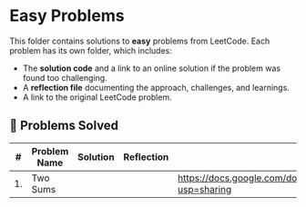 # Easy Problems

This folder contains solutions to **easy** problems from LeetCode. Each problem has its own folder, which includes:
- The **solution code** and a link to an online solution if the problem was found too challenging.
- A **reflection file** documenting the approach, challenges, and learnings.
- A link to the original LeetCode problem.

## 📜 Problems Solved
| #   | Problem Name                         | Solution | Reflection  | LeetCode Link | Notes                     |
|-----|--------------------------------------|----------|-------------|---------------|---------------------------|
| 1. | Two Sums|||https://docs.google.com/document/d/1EhiwZ1DCt91yzNqhhVXQ9nfCd3Ehf9oM9k3Vl3FCKjo/edit?usp=sharing|[Link](https://leetcode.com/problems/two-sum/description/)| [Two Sum by Neetcode] (https://www.youtube.com/watch?v=KLlXCFG5TnA)|
